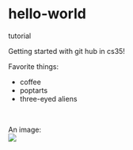 # hello-world
tutorial

Getting started with git hub in cs35!

Favorite things:

<ul>
<li> coffee </li>
<li> poptarts </li>
<li> three-eyed aliens </li>
</ul>

<br>

An image:<br>
<img src="http://i.amz.mshcdn.com/i4Mm6abMtOShaWWn58kaRxy0kLc=/1200x627/2014%2F04%2F30%2Fae%2FComputerPro.a015f.jpg">
<br>
